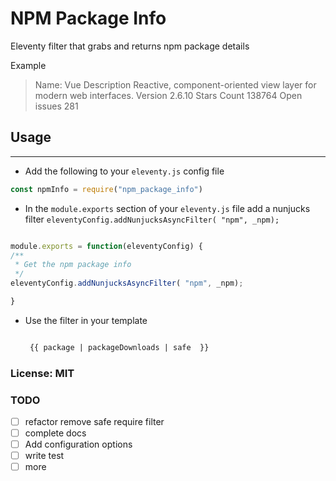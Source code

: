 # NPM Package Info

Eleventy filter that grabs and returns npm package details

Example

>Name: Vue
Description Reactive, component-oriented view layer for modern web interfaces.
Version 2.6.10
Stars Count 138764
Open issues 281

## Usage
---

- Add the following to your `eleventy.js` config file

``` js
const npmInfo = require("npm_package_info")

```

- In the `module.exports` section of your `eleventy.js` file add a nunjucks filter `eleventyConfig.addNunjucksAsyncFilter( "npm", _npm);`

``` js

module.exports = function(eleventyConfig) {
/**
 * Get the npm package info
 */
eleventyConfig.addNunjucksAsyncFilter( "npm", _npm);

}

```

- Use the filter in your template
  ``` html

   {{ package | packageDownloads | safe  }}

   ```

### License: MIT

### TODO

- [ ] refactor remove safe require filter
- [ ] complete docs
- [ ] Add configuration options
- [ ] write test
- [ ] more

